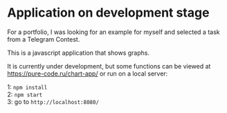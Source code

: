 # Application on development stage

For a portfolio, I was looking for an example for myself and selected a task from a Telegram Contest.

This is a javascript application that shows graphs.

It is currently under development, but some functions can be viewed at https://pure-code.ru/chart-app/ or run on a local server:

1: ```npm install``` <br>
2: ```npm start``` <br>
3: go to ```http://localhost:8080/```
